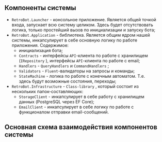 ## Компоненты системы

- `RetroBot.Launcher` - консольное приложение. Является общей точкой входа, запускает всю систему целиком. Здесь будет отсутствовать логика, только простейший вызов по инициализации и запуску бота;
- `RetroBot.Application` - библиотека. Является общим ядром нашей системы, инкапсулирует в себе основную логику по работе приложения. Содержимое:
    - инициализация бота;
    - `Contracts` - интерфейсы `API`-клиента по работе с хранилищем (`IRepository` ), интерфейсы `API`-клиента по работе с email;
    - `Handlers` - `QueryHandlers` и `CommandHandlers` ;
    - `Validators` - `Fluent`-валидаторы на запросы и команды;
    - `StateMachine` - логика по работе с конечным автоматом. Т.е. здесь будут возможные состояния, переходы;
- `RetroBot.Infrastructure` - `Class-library` , который состоит из нескольких папок-составляющих:
    - `StorageClient` - инкапсулирует в себе работу с хранилищем данных (PostgreSQL через EF Core);
    - `EmailClient` - инкапсулирует в себе логику по работе с функционалом отправки email-сообщений.

## Основная схема взаимодействия компонентов системы


